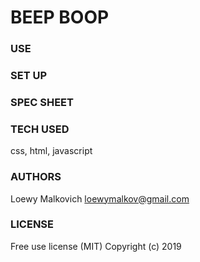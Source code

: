 # BEEP BOOP

### USE

### SET UP

### SPEC SHEET

### TECH USED

css, html, javascript

### AUTHORS

Loewy Malkovich
loewymalkov@gmail.com

### LICENSE

Free use license (MIT)
Copyright (c) 2019